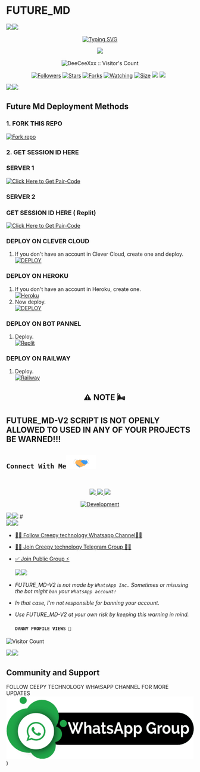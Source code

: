  # FUTURE_MD 
   <a><img src='https://files.catbox.moe/j1fxdz.jpeg'/></a><a><img src='https://imgur.com/a/3KwxVq6.gif'/></a>
<p align="center">
<p align="center">
  <a href="https://git.io/typing-svg"><img src="https://readme-typing-svg.demolab.com?font=EB+Garamond&weight=800&size=28&duration=4000&pause=1000&random=false&width=435&lines=+•★⃝ FUTURE-+MD★⃝•;MULTI-DEVICE+WHATSAPP+BOT;DEVELOPED+BY+DANNY;RELEASED+DATE+04%2F11%2F2024." alt="Typing SVG" /></a>
 </p>
<p align="center">
<img src="https://imgur.com/a/Al2V8HE.jpeg"/> 
<p align="center"><img src="https://profile-counter.glitch.me/{DeeCeeXxx}/count.svg" alt="DeeCeeXxx :: Visitor's Count" /></p>
<p align="center">
<a href="https://github.com/Daniel432-gift/Future_md1/followers"><img title="Followers" src="https://img.shields.io/github/followers/Daniel432-gift?color=red&style=flat-square"></a>
<a href="https://github.com/Daniel432-gift/Future_md1/stargazers/"><img title="Stars" src="https://img.shields.io/github/stars/Daniel432-gift/Future_md1?color=blue&style=flat-square"></a>
<a href="https://github.com/Daniel432-gift/Future_md1/forks"><img title="Forks" src="https://img.shields.io/github/forks/Daniel432-gift/Future_md1?color=red&style=flat-square"></a>
<a href="https://github.com/Daniel432-gift/Future_md1/watchers"><img title="Watching" src="https://img.shields.io/github/watchers/Daniel432-gift/Future_md1?label=Watchers&color=blue&style=flat-square"></a>
<a href="https://github/Daniel432-gift/Future_md1/"><img title="Size" src="https://img.shields.io/github/repo-size/Daniel432-gift/Future_md1?style=flat-square&color=green"></a>
<a href="https://hits.seeyoufarm.com"><img src="https://hits.seeyoufarm.com/api/count/incr/badge.svg?url=https%3A%2F%2Fgithub.com%2FDsniel432-gift%2FFuture_md&count_bg=%2379C83D&title_bg=%23555555&icon=probot.svg&icon_color=%2300FF6D&title=hits&edge_flat=false"/></a>
<a href="https://github.com/Daniel432-gift/Future_md1/graphs/commit-activity"><img height="20" src="https://img.shields.io/badge/Maintained%3F-yes-green.svg"></a>&nbsp;&nbsp;
</p>
<p align='center'>
    </p>
<a><img src='https://i.imgur.com/LyHic3i.gif'/></a><a><img src='https://i.imgur.com/LyHic3i.gif'/></a>
<p align="center">

 ## Future Md Deployment Methods

### 1. FORK THIS REPO

<a href='https://github.com/Daniel432-gift/Future_md1/fork' target="_blank"><img alt='Fork repo' src='https://img.shields.io/badge/Fork This Repo-black?style=for-the-badge&logo=git&logoColor=white'/></a>

### 2. GET SESSION ID HERE

### SERVER 1 
 
<a href="https://samsung-ls3s.onrender.com"><img src="https://img.shields.io/badge/SESSION_ID-blue" alt="Click Here to Get Pair-Code" width="110"></a>   

### SERVER 2 
### GET SESSION ID HERE ( Replit) 

<a href="https://samsung-ls3s.onrender.com"><img src="https://img.shields.io/badge/SESSION-ID-red" alt="Click Here to Get Pair-Code" width="110"></a>   



### DEPLOY ON CLEVER CLOUD

1. If you don't have an account in Clever Cloud, create one and deploy.
    <br>
    <a href='https://api.clever-cloud.com/v2/sessions/signup?subscription_source=cta-home-signup' target="_blank"><img alt='DEPLOY' src='https://img.shields.io/badge/-DEPLOY-orange?style=for-the-badge&logo=clever-cloud&logoColor=white'/></a>

### DEPLOY ON HEROKU

1. If you don't have an account in Heroku, create one.
    <br>
    <a href='https://signup.heroku.com/' target="_blank"><img alt='Heroku' src='https://img.shields.io/badge/-Create-purple?style=for-the-badge&logo=heroku&logoColor=white'/></a>
2. Now deploy.
    <br>
    <a href='https://dashboard.heroku.com/new?template=https://github.com/Daniel432-gift/Future_md1' target="_blank"><img alt='DEPLOY' src='https://img.shields.io/badge/-DEPLOY-purple?style=for-the-badge&logo=heroku&logoColor=white'/></a>
### DEPLOY ON BOT PANNEL
1. Deploy.
    <br>
    <a href='https://bothosting.net/github/Daniel432-gift/Future_md1' target="_blank"><img alt='Replit' src='https://img.shields.io/badge/-Deploy-red?style=for-the-badge&logo=replit&logoColor=white'/></a>
### DEPLOY ON RAILWAY
1. Deploy.
    <br>
    <a href='https://railway.com/github/Daniel432-gift/Future_md1' target="_blank"><img alt='Railway' src='https://img.shields.io/badge/-Deploy-green?style=for-the-badge&logo=railway&logoColor=white'/></a>

    <h2 align="center"> ⚠️ NOTE 🌬 </h2>
## FUTURE_MD-V2 SCRIPT IS NOT OPENLY ALLOWED TO USED IN ANY OF YOUR PROJECTS BE WARNED!!! 

## ```Connect With Me```<img src="https://github.com/0xAbdulKhalid/0xAbdulKhalid/raw/main/assets/mdImages/handshake.gif" width ="80"></h1> 
 <br> 
<p align="center">
<a href="https://wa.me/255697608274?text=Hello+bro+i`m+from+github+Future_md+bot"><img src="https://img.shields.io/badge/Contact Danny-25D366?style=for-the-badge&logo=whatsapp&logoColor=white" />
<a href="https://whatsapp.com/channel/0029VacQFw65Ui2gGv0Kwk1r"><img src="https://img.shields.io/badge/Join Official Channel-25D366?style=for-the-badge&logo=whatsapp&logoColor=white" />
<a href="https://wa.me/255697608274"><img src="https://img.shields.io/badge/Telegram-0088cc?style=for-the-badge&logo=telegram&logoColor=white" /><br>
<p align="center">
<img alt="Development" width="250" src="https://media2.giphy.com/media/W9tBvzTXkQopi/giphy.gif?cid=6c09b952xu6syi1fyqfyc04wcfk0qvqe8fd7sop136zxfjyn&ep=v1_internal_gif_by_id&rid=giphy.gif&ct=g" /> </p>
<a><img src='https://i.imgur.com/LyHic3i.gif'/></a><a><img src='https://i.imgur.com/LyHic3i.gif'/></a>
# 

<br>
<a><img src='https://i.imgur.com/LyHic3i.gif'/></a><a><img src='https://i.imgur.com/LyHic3i.gif'/></a>

* [🧑‍💻 Follow Creepy technology Whatsapp Channel🧑‍💻](https://whatsapp.com/channel/0029VacQFw65Ui2gGv0Kwk1r)

* [🧑‍💻 Join Creepy technology Telegram Group 🧑‍💻](https://t.me/creepytech)

* [✅ Join Public Group ⚡](https://chat.whatsapp.com/DzN2qN0xQnoEyGcYJlvdXR)

  <a><img src='https://i.imgur.com/LyHic3i.gif'/></a><a><img src='https://i.imgur.com/LyHic3i.gif'/></a>
  

- *FUTURE_MD-V2 is not made by `WhatsApp Inc.` Sometimes or misusing the bot might `ban` your `WhatsApp account!`*
- *In that case, I'm not responsible for banning your account.*
- *Use FUTURE_MD-V2 at your own risk by keeping this warning in mind.*
  
  #### ```DANNY PROFILE VIEWS 🧚```
![Visitor Count](https://profile-counter.glitch.me/Daniel432-gift/count.svg)

<a><img src='https://i.imgur.com/LyHic3i.gif'/></a><a><img src='https://i.imgur.com/LyHic3i.gif'/></a>

## Community and Support

FOLLOW CEEPY TECHNOLOGY WHAtSAPP CHANNEL FOR MORE UPDATES
[![JOIN WHATSAPP GROUP](https://raw.githubusercontent.com/Neeraj-x0/Neeraj-x0/main/photos/suddidina-join-whatsapp.png)](https://chat.whatsapp.com/DzN2qN0xQnoEyGcYJlvdXR))

